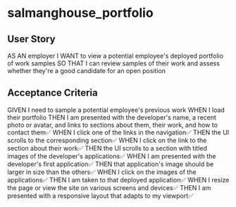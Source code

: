 # salmanghouse_portfolio


## User Story

AS AN employer
I WANT to view a potential employee's deployed portfolio of work samples
SO THAT I can review samples of their work and assess whether they're a good candidate for an open position

## Acceptance Criteria

GIVEN I need to sample a potential employee's previous work
WHEN I load their portfolio
THEN I am presented with the developer's name, a recent photo or avatar, and links to sections about them, their work, and how to contact them✅
WHEN I click one of the links in the navigation✅
THEN the UI scrolls to the corresponding section✅
WHEN I click on the link to the section about their work✅
THEN the UI scrolls to a section with titled images of the developer's applications✅
WHEN I am presented with the developer's first application✅
THEN that application's image should be larger in size than the others✅
WHEN I click on the images of the applications✅
THEN I am taken to that deployed application✅
WHEN I resize the page or view the site on various screens and devices✅
THEN I am presented with a responsive layout that adapts to my viewport✅


